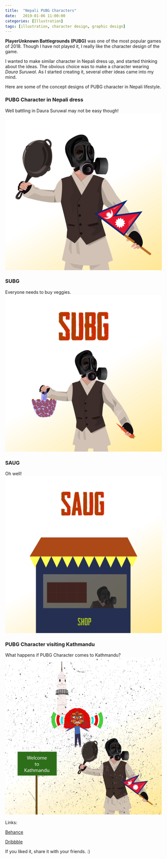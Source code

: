 ```yaml
---
title:  "Nepali PUBG Characters"
date:   2019-01-06 11:00:00
categories: [Illustration]
tags: [illustration, character design, graphic design]
---
```

**PlayerUnknown Battlegrounds (PUBG)** was one of the most popular games of 2018. Though I have not played it, I really like the character design of the game. 

I wanted to make similar character in Nepali dress up, and started thinking about the ideas. The obvious choice was to make a character wearing *Daura Suruwal*. As I started creating it, several other ideas came into my mind. 

Here are some of the concept designs of PUBG character in Nepali lifestyle.

### PUBG Character in Nepali dress
Well battling in Daura Suruwal may not be easy though!
<img src="/images/nepali-pubg-characters/nepali-pubg.jpg" alt="Nepali PUBG Character" /> 

### SUBG
Everyone needs to buy veggies.
<img src="/images/nepali-pubg-characters/subg.jpg" alt="Nepali PUBG Character" /> 

### SAUG
Oh well!
<img src="/images/nepali-pubg-characters/saug.jpg" alt="Nepali PUBG Character" /> 

### PUBG Character visiting Kathmandu
What happens if PUBG Character comes to Kathmandu?
<img src="/images/nepali-pubg-characters/ktm-pubg.jpg" alt="Nepali PUBG Character" /> 

Links: 

[Behance](https://www.behance.net/gallery/74485577/Nepali-PUBG-Character)

[Dribbble](https://dribbble.com/shots/5794015-Nepali-PUBG-Character)

If you liked it, share it with your friends. :)